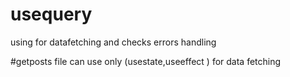 # usequery
using for datafetching and checks errors handling


#getposts file can use only (usestate,useeffect ) for data fetching
